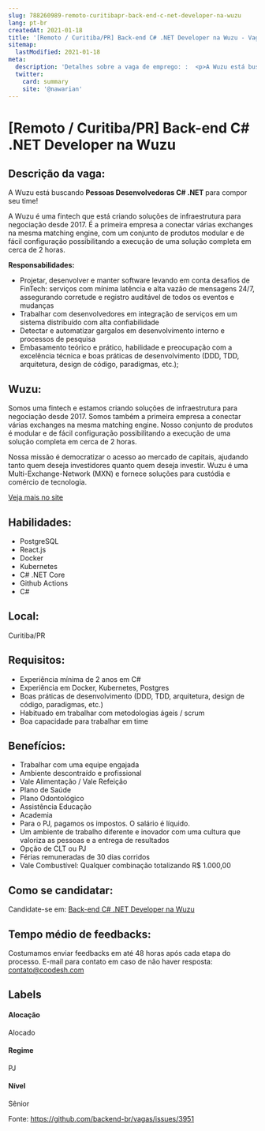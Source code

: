 ```yaml
---
slug: 788260989-remoto-curitibapr-back-end-c-net-developer-na-wuzu
lang: pt-br
createdAt: 2021-01-18
title: '[Remoto / Curitiba/PR] Back-end C# .NET Developer na Wuzu - Vaga de Emprego'
sitemap:
  lastModified: 2021-01-18
meta:
  description: 'Detalhes sobre a vaga de emprego: :  <p>A Wuzu está buscando <strong>Pessoas Desenvolvedoras C# .NET </strong>para compor seu time!</p> <p>A Wuzu é uma fintech que está criando soluções de infraestrutura para negociação desde 2017. É a primeira empresa a conectar várias exchanges na mesma matching engine, com um conjunto de produtos modular e de fácil configuração possibilitando a execução de uma solução completa em cerca de 2 horas.</p> <p><strong>Responsabilidades:</strong></p> <ul> <li>Projetar, desenvolver e manter software levando em conta desafios de FinTech: serviços com mínima latência e alta vazão de mensagens 24/7, assegurando corretude e registro auditável de todos os eventos e mudanças</li> <li>Trabalhar com desenvolvedores em integração de serviços em um sistema distribuído com alta confiabilidade</li> <li>Detectar e automatizar gargalos em desenvolvimento interno e processos de pesquisa</li> <li>Embasamento teórico e prático, habilidade e preocupação com a excelência técnica e boas práticas de desenvolvimento (DDD, TDD, arquitetura, design de código, paradigmas, etc.);</li> </ul>'
  twitter:
    card: summary
    site: '@nawarian'
---
```


# [Remoto / Curitiba/PR] Back-end C# .NET Developer na Wuzu

## Descrição da vaga: 
 <p>A Wuzu está buscando <strong>Pessoas Desenvolvedoras C#  .NET </strong>para compor seu time!</p>
<p>A Wuzu é uma  fintech que está criando soluções de infraestrutura para negociação desde 2017. É a primeira empresa a conectar várias exchanges na mesma matching engine, com um conjunto de produtos modular e de fácil configuração possibilitando a execução de uma solução completa em cerca de 2 horas.</p>
<p><strong>Responsabilidades:</strong></p>
<ul>
<li>Projetar, desenvolver e manter software levando em conta desafios de FinTech: serviços com mínima latência e alta vazão de mensagens 24/7, assegurando corretude e registro auditável de todos os eventos e mudanças</li>
<li>Trabalhar com desenvolvedores em integração de serviços em um sistema distribuído com alta confiabilidade</li>
<li>Detectar e automatizar gargalos em desenvolvimento interno e processos de pesquisa</li>
<li>Embasamento teórico e prático, habilidade e preocupação com a excelência técnica e boas práticas de desenvolvimento (DDD, TDD, arquitetura, design de código, paradigmas, etc.);</li>
</ul>

## Wuzu: 
 <p>Somos uma fintech e estamos criando soluções de infraestrutura para negociação desde 2017. Somos também a primeira empresa a conectar várias exchanges na mesma matching engine. Nosso conjunto de produtos é modular e de fácil configuração possibilitando a execução de uma solução completa em cerca de 2 horas.</p>
<p>Nossa missão é democratizar o acesso ao mercado de capitais, ajudando tanto quem deseja investidores quanto quem deseja investir. Wuzu é uma Multi-Exchange-Network (MXN) e fornece soluções para custódia e comércio de tecnologia.</p><a href='https://coodesh.com/empresas/wuzu'>Veja mais no site</a>

 ## Habilidades: 
 - PostgreSQL 
- React.js 
- Docker 
- Kubernetes 
- C# .NET Core 
- Github Actions 
- C#

## Local: 
 Curitiba/PR

## Requisitos: 
 - Experiência mínima de 2 anos em C# 
- Experiência em Docker, Kubernetes, Postgres 
- Boas práticas de desenvolvimento (DDD, TDD, arquitetura, design de código, paradigmas, etc.) 
- Habituado em trabalhar com metodologias ágeis / scrum 
- Boa capacidade para trabalhar em time

## Benefícios: 
 - Trabalhar com uma equipe engajada 
- Ambiente descontraído e profissional 
- Vale Alimentação / Vale Refeição 
- Plano de Saúde 
- Plano Odontológico 
- Assistência Educação 
- Academia 
- Para o PJ, pagamos os impostos. O salário é líquido. 
- Um ambiente de trabalho diferente e inovador com uma cultura que valoriza as pessoas e a entrega de resultados 
- Opção de CLT ou PJ 
- Férias remuneradas de 30 dias corridos 
- Vale Combustível: Qualquer combinação totalizando R$ 1.000,00

## Como se candidatar:
Candidate-se em: [Back-end C# .NET Developer na Wuzu](https://coodesh.com/vagas/software-developer-c-net-20201125?origin=github&modal=open)

## Tempo médio de feedbacks:
 Costumamos enviar feedbacks em até 48 horas após cada etapa do processo. E-mail para contato em caso de não haver resposta: [contato@coodesh.com](mailto:contato@coodesh.com)

## Labels

#### Alocação
Alocado

#### Regime
PJ

#### Nível
Sênior

Fonte: https://github.com/backend-br/vagas/issues/3951
